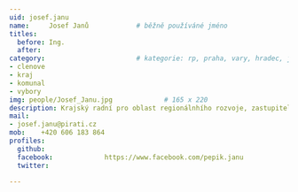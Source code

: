 ```yaml
---
uid: josef.janu
name:     Josef Janů      		# běžně používáné jméno
titles: 
  before: Ing.
  after:
category:                 		# kategorie: rp, praha, vary, hradec, jmk, senat
- clenove
- kraj
- komunal
- vybory
img: people/Josef_Janu.jpg             # 165 x 220
description: Krajský radní pro oblast regionálnhího rozvoje, zastupitel města Karlovy Vary, člen Komise pro tělovýchovu a sport Karlovarského kraje # kratký popis, max 160 znaků
mail:
- josef.janu@pirati.cz
mob:	+420 606 183 864
profiles:
  github:
  facebook:				https://www.facebook.com/pepik.janu
  twitter:
  
---
```


